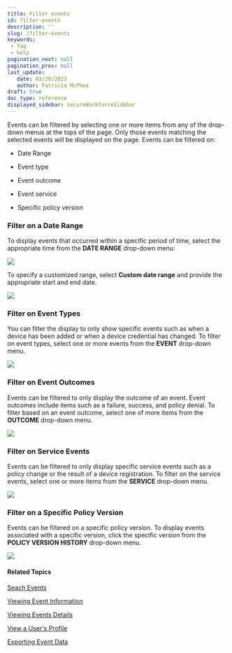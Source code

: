 ```yaml
---
title: Filter events 
id: filter-events
description: ''
slug: /filter-events
keywords: 
 - faq
 - help
pagination_next: null
pagination_prev: null
last_update: 
   date: 03/29/2023
   author: Patricia McPhee
draft: true
doc_type: reference
displayed_sidebar: secureWorkforceSidebar
--- 
```




Events can be filtered by selecting one or more items from any of the drop-down menus at the tops of the page. Only those events matching the selected events will be displayed on the page. Events can be filtered on:

- Date Range
    
- Event type
    
- Event outcome
    
- Event service
    
- Specific policy version
    

### Filter on a Date Range

To display events that occurred within a specific period of time, select the appropriate time from the **DATE RANGE** drop-down menu:

![](/images/admin/events/events_date_range.PNG)

To specify a customized range, select **Custom date range** and provide the appropriate start and end date.

![](/images/admin/events/events_custom_range.PNG)

### Filter on Event Types

You can filter the display to only show specific events such as when a device has been added or when a device credential has changed. To filter on event types, select one or more events from the **EVENT** drop-down menu.

![](/images/admin/events/events_select_events.PNG)

### Filter on Event Outcomes

Events can be filtered to only display the outcome of an event. Event outcomes include items such as a failure, success, and policy denial. To filter based on an event outcome, select one of more items from the **OUTCOME** drop-down menu.

![](/images/admin/events/events_select_outcome.PNG)

### Filter on Service Events

Events can be filtered to only display specific service events such as a policy change or the result of a device registration. To filter on the service events, select one or more items from the **SERVICE** drop-down menu.

![](/images/admin/events/events_service_enet.PNG)

### Filter on a Specific Policy Version

Events can be filtered on a specific policy version. To display events associated with a specific version, click the specific version from the **POLICY VERSION HISTORY** drop-down menu.

![](/images/admin/events/events_policy_version.PNG)

#### Related Topics

[Seach Events](/docs/secure-work/events/search-events)

[Viewing Event Information](/docs/secure-work/events/viewing-event-information)

[Viewing Events Details](/docs/secure-work/events/viewing-events-details)

[View a User's Profile](/docs/secure-work/events/view-user-profile)

[Exporting Event Data](/docs/secure-work/events/exporting-event-data)